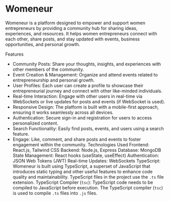 # Womeneur
Womeneur is a platform designed to empower and support women entrepreneurs by providing a community hub for sharing ideas, experiences, and resources. It helps women entrepreneurs connect with each other, share posts, and stay updated with events, business opportunities, and personal growth.

Features

- Community Posts: Share your thoughts, insights, and experiences with other members of the community.
- Event Creation & Management: Organize and attend events related to entrepreneurship and personal growth.
- User Profiles: Each user can create a profile to showcase their entrepreneurial journey and connect with other like-minded individuals.
- Real-time Interaction: Engage with other users in real-time via WebSockets or live updates for posts and events (if WebSocket is used).
- Responsive Design: The platform is built with a mobile-first approach, ensuring it works seamlessly across all devices.
- Authentication: Secure sign-in and registration for users to access personalized content.
- Search Functionality: Easily find posts, events, and users using a search feature.
- Engage: Like, comment, and share posts and events to foster engagement within the community.
Technologies Used
Frontend: React.js, Tailwind CSS
Backend: Node.js, Express
Database: MongoDB
State Management: React hooks (useState, useEffect)
Authentication: JSON Web Tokens (JWT)
Real-time Updates: WebSockets
TypeScript: Womeneur is built using TypeScript, a superset of JavaScript that introduces static typing and other useful features to enhance code quality and maintainability. TypeScript files in the project use the `.ts` file extension.
TypeScript Compiler (`tsc`): TypeScript code needs to be compiled to JavaScript before execution. The TypeScript compiler (`tsc`) is used to compile `.ts` files into `.js` files.
